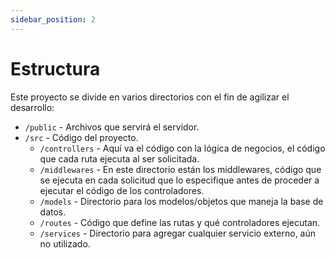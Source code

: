 ```yaml
---
sidebar_position: 2
---
```


# Estructura

Este proyecto se divide en varios directorios con el fin de agilizar el desarrollo:

- `/public` - Archivos que servirá el servidor.
- `/src` - Código del proyecto.
  - `/controllers` - Aquí va el código con la lógica de negocios, el código que cada ruta ejecuta al ser solicitada.
  - `/middlewares` - En este directorio están los middlewares, código que se ejecuta en cada solicitud que lo especifique antes de proceder a ejecutar el código de los controladores.
  - `/models` - Directorio para los modelos/objetos que maneja la base de datos.
  - `/routes` - Código que define las rutas y qué controladores ejecutan.
  - `/services` - Directorio para agregar cualquier servicio externo, aún no utilizado.